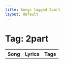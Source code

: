 ```yaml
---
title: Songs tagged 2part
layout: default
---
```

# Tag: 2part
<table><tr><th>Song</th><th>Lyrics</th><th>Tags</th></tr>

